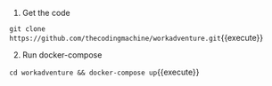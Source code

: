 1. Get the code

`git clone https://github.com/thecodingmachine/workadventure.git`{{execute}}

2. Run docker-compose

`cd workadventure && docker-compose up`{{execute}}
